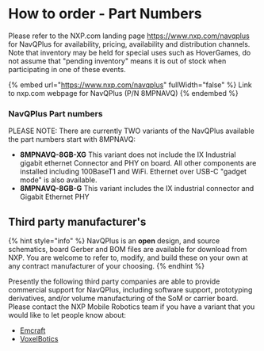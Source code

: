 # How to order - Part Numbers

Please refer to the NXP.com landing page https://www.nxp.com/navqplus for NavQPlus for availability, pricing, availability and distribution channels. Note that inventory may be held for special uses such as HoverGames, do not assume that "pending inventory" means it is out of stock when participating in one of these events.&#x20;

{% embed url="https://www.nxp.com/navqplus" fullWidth="false" %}
Link to nxp.com webpage for NavQPlus (P/N 8MPNAVQ)
{% endembed %}

### NavQPlus Part numbers

PLEASE NOTE: There are currently TWO variants of the NavQPlus available the part numbers start with 8MPNAVQ:

* **8MPNAVQ-8GB-XG**   This variant does not include the IX Industrial gigabit ethernet Connector and PHY on board. All other components are installed including 100BaseT1 and WiFi. Ethernet over USB-C "gadget mode" is also available.
* **8MPNAVQ-8GB-G** This variant includes the IX industrial connector and Gigabit Ethernet PHY



## Third party manufacturer's&#x20;

{% hint style="info" %}
NavQPlus is an **open** design, and source schematics, board Gerber and BOM files are available for download from NXP. You are welcome to refer to, modify, and build these on your own at any contract manufacturer of your choosing.
{% endhint %}

Presently the following third party companies are able to provide commercial support for NavQPlus, including software support, prototyping derivatives, and/or volume manufacturing of the SoM or carrier board. Please contact the NXP Mobile Robotics team if you have a variant that you would like to let people know about:

* [Emcraft](https://emcraft.com/)
* [VoxelBotics](mailto:info@voxelbotics.com)



